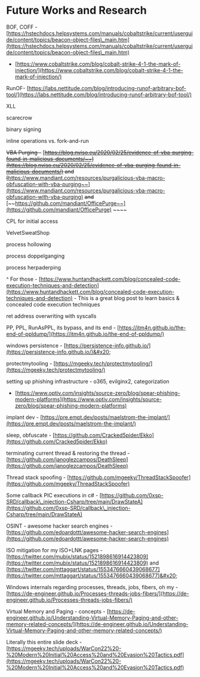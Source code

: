 # Future Works and Research

BOF, COFF - [https://hstechdocs.helpsystems.com/manuals/cobaltstrike/current/userguide/content/topics/beacon-object-files\_main.htm](https://hstechdocs.helpsystems.com/manuals/cobaltstrike/current/userguide/content/topics/beacon-object-files\_main.htm)

* [https://www.cobaltstrike.com/blog/cobalt-strike-4-1-the-mark-of-injection/](https://www.cobaltstrike.com/blog/cobalt-strike-4-1-the-mark-of-injection/)

RunOF- [https://labs.nettitude.com/blog/introducing-runof-arbitrary-bof-tool/](https://labs.nettitude.com/blog/introducing-runof-arbitrary-bof-tool/)

XLL

scarecrow&#x20;

binary signing&#x20;

inline operations vs. fork-and-run&#x20;

~~VBA Purging -~~ [~~https://blog.nviso.eu/2020/02/25/evidence-of-vba-purging-found-in-malicious-documents/~~](https://blog.nviso.eu/2020/02/25/evidence-of-vba-purging-found-in-malicious-documents/)   ~~and~~ [~~https://www.mandiant.com/resources/purgalicious-vba-macro-obfuscation-with-vba-purging~~](https://www.mandiant.com/resources/purgalicious-vba-macro-obfuscation-with-vba-purging) ~~and~~ [~~https://github.com/mandiant/OfficePurge~~](https://github.com/mandiant/OfficePurge) ~~~~&#x20;

CPL for initial access&#x20;

VelvetSweatShop&#x20;

process hollowing&#x20;

process doppelganging

process herpaderping

^ For those - [https://www.huntandhackett.com/blog/concealed-code-execution-techniques-and-detection](https://www.huntandhackett.com/blog/concealed-code-execution-techniques-and-detection) - This is a great blog post to learn basics & concealed code execution techniques&#x20;

ret address overwriting with syscalls&#x20;

PP, PPL, RunAsPPL, its bypass, and its end - [https://itm4n.github.io/the-end-of-ppldump/](https://itm4n.github.io/the-end-of-ppldump/) &#x20;

windows persistence - [https://persistence-info.github.io/](https://persistence-info.github.io/)&#x20;

protectmytooling - [https://mgeeky.tech/protectmytooling/](https://mgeeky.tech/protectmytooling/)

setting up phishing infrastructure - o365, evilginx2, categorization&#x20;

* [https://www.optiv.com/insights/source-zero/blog/spear-phishing-modern-platforms](https://www.optiv.com/insights/source-zero/blog/spear-phishing-modern-platforms)

implant dev - [https://pre.empt.dev/posts/maelstrom-the-implant/](https://pre.empt.dev/posts/maelstrom-the-implant/)

sleep, obfuscate - [https://github.com/Cracked5pider/Ekko](https://github.com/Cracked5pider/Ekko)

terminating current thread & restoring the thread - [https://github.com/janoglezcampos/DeathSleep](https://github.com/janoglezcampos/DeathSleep)

Thread stack spoofing - [https://github.com/mgeeky/ThreadStackSpoofer](https://github.com/mgeeky/ThreadStackSpoofer)

Some callback PIC executions in c# - [https://github.com/0xsp-SRD/callback\_injection-Csharp/tree/main/DrawStateA](https://github.com/0xsp-SRD/callback\_injection-Csharp/tree/main/DrawStateA)

OSINT - awesome hacker search engines - [https://github.com/edoardottt/awesome-hacker-search-engines](https://github.com/edoardottt/awesome-hacker-search-engines)

ISO mitigation for my ISO+LNK pages - [https://twitter.com/mubix/status/1521898616914423809](https://twitter.com/mubix/status/1521898616914423809)  and [https://twitter.com/mttaggart/status/1553476660439068677](https://twitter.com/mttaggart/status/1553476660439068677)&#x20;

Windows internals regarding processes, threads, jobs, fibers, oh my - [https://de-engineer.github.io/Processes-threads-jobs-fibers/](https://de-engineer.github.io/Processes-threads-jobs-fibers/)

Virtual Memory and Paging - concepts - [https://de-engineer.github.io/Understanding-Virtual-Memory-Paging-and-other-memory-related-concepts/](https://de-engineer.github.io/Understanding-Virtual-Memory-Paging-and-other-memory-related-concepts/)





Literally this entire slide deck - [https://mgeeky.tech/uploads/WarCon22%20-%20Modern%20Initial%20Access%20and%20Evasion%20Tactics.pdf](https://mgeeky.tech/uploads/WarCon22%20-%20Modern%20Initial%20Access%20and%20Evasion%20Tactics.pdf)





